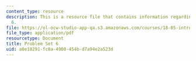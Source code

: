```yaml
---
content_type: resource
description: This is a resource file that contains information regarding problem set
  6.
file: https://ol-ocw-studio-app-qa.s3.amazonaws.com/courses/18-05-introduction-to-probability-and-statistics-spring-2014/a0e18291fc8a4900454bd7a94e2a523d_MIT18_05S14_ps6.pdf
file_type: application/pdf
resourcetype: Document
title: Problem Set 6
uid: a0e18291-fc8a-4900-454b-d7a94e2a523d
---
```

